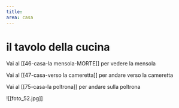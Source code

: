 ```yaml
---
title: 
area: casa
---
```

# il tavolo della cucina

Vai al [[46-casa-la mensola-MORTE]] per vedere la mensola

Vai al [[47-casa-verso la cameretta]] per andare verso la cameretta

Vai al [[75-casa-la poltrona]] per andare sulla poltrona

![[foto_52.jpg]]